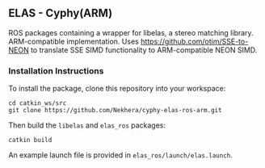 ## ELAS - Cyphy(ARM)

ROS packages containing a wrapper for libelas, a stereo matching library. ARM-compatible implementation. Uses https://github.com/otim/SSE-to-NEON to translate SSE SIMD functionality to ARM-compatible NEON SIMD.

### Installation Instructions

To install the package, clone this repository into your workspace:

```
cd catkin_ws/src
git clone https://github.com/Nekhera/cyphy-elas-ros-arm.git
```

Then build the `libelas` and `elas_ros` packages:

```
catkin build 
```

An example launch file is provided in ``elas_ros/launch/elas.launch``. 
